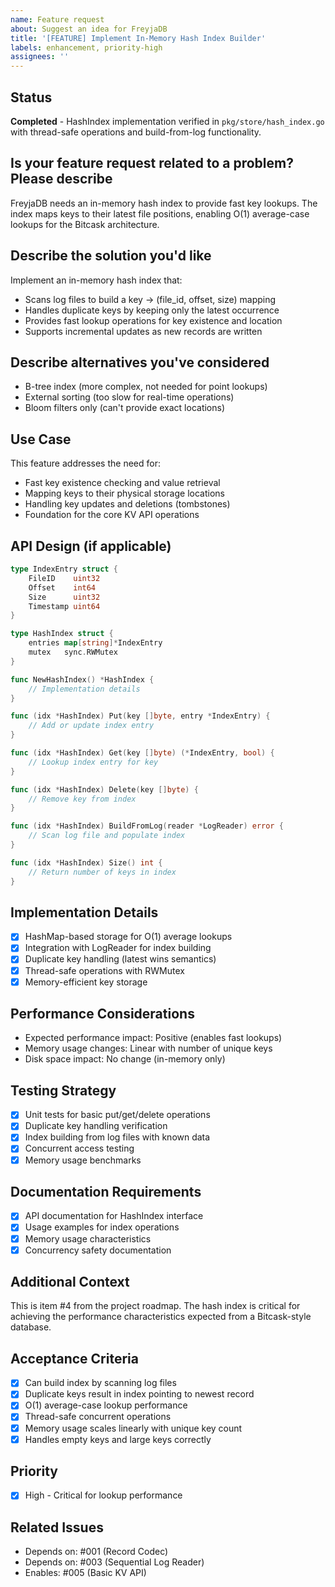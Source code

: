 ```yaml
---
name: Feature request
about: Suggest an idea for FreyjaDB
title: '[FEATURE] Implement In-Memory Hash Index Builder'
labels: enhancement, priority-high
assignees: ''
---
```


## Status

**Completed** - HashIndex implementation verified in `pkg/store/hash_index.go` with thread-safe operations and build-from-log functionality.

## Is your feature request related to a problem? Please describe

FreyjaDB needs an in-memory hash index to provide fast key lookups. The index maps keys to their latest file positions, enabling O(1) average-case lookups for the Bitcask architecture.

## Describe the solution you'd like

Implement an in-memory hash index that:

- Scans log files to build a key → (file_id, offset, size) mapping
- Handles duplicate keys by keeping only the latest occurrence
- Provides fast lookup operations for key existence and location
- Supports incremental updates as new records are written

## Describe alternatives you've considered

- B-tree index (more complex, not needed for point lookups)
- External sorting (too slow for real-time operations)
- Bloom filters only (can't provide exact locations)

## Use Case

This feature addresses the need for:

- Fast key existence checking and value retrieval
- Mapping keys to their physical storage locations
- Handling key updates and deletions (tombstones)
- Foundation for the core KV API operations

## API Design (if applicable)

```go
type IndexEntry struct {
    FileID    uint32
    Offset    int64
    Size      uint32
    Timestamp uint64
}

type HashIndex struct {
    entries map[string]*IndexEntry
    mutex   sync.RWMutex
}

func NewHashIndex() *HashIndex {
    // Implementation details
}

func (idx *HashIndex) Put(key []byte, entry *IndexEntry) {
    // Add or update index entry
}

func (idx *HashIndex) Get(key []byte) (*IndexEntry, bool) {
    // Lookup index entry for key
}

func (idx *HashIndex) Delete(key []byte) {
    // Remove key from index
}

func (idx *HashIndex) BuildFromLog(reader *LogReader) error {
    // Scan log file and populate index
}

func (idx *HashIndex) Size() int {
    // Return number of keys in index
}
```

## Implementation Details

- [x] HashMap-based storage for O(1) average lookups
- [x] Integration with LogReader for index building
- [x] Duplicate key handling (latest wins semantics)
- [x] Thread-safe operations with RWMutex
- [x] Memory-efficient key storage

## Performance Considerations

- Expected performance impact: Positive (enables fast lookups)
- Memory usage changes: Linear with number of unique keys
- Disk space impact: No change (in-memory only)

## Testing Strategy

- [x] Unit tests for basic put/get/delete operations
- [x] Duplicate key handling verification
- [x] Index building from log files with known data
- [x] Concurrent access testing
- [x] Memory usage benchmarks

## Documentation Requirements

- [x] API documentation for HashIndex interface
- [x] Usage examples for index operations
- [x] Memory usage characteristics
- [x] Concurrency safety documentation

## Additional Context

This is item #4 from the project roadmap. The hash index is critical for achieving the performance characteristics expected from a Bitcask-style database.

## Acceptance Criteria

- [x] Can build index by scanning log files
- [x] Duplicate keys result in index pointing to newest record
- [x] O(1) average-case lookup performance
- [x] Thread-safe concurrent operations
- [x] Memory usage scales linearly with unique key count
- [x] Handles empty keys and large keys correctly

## Priority

- [x] High - Critical for lookup performance

## Related Issues

- Depends on: #001 (Record Codec)
- Depends on: #003 (Sequential Log Reader)
- Enables: #005 (Basic KV API)
